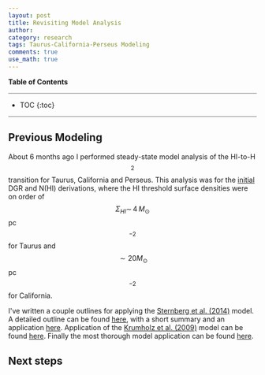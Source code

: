 ```yaml
---
layout: post
title: Revisiting Model Analysis
author:
category: research
tags: Taurus-California-Perseus Modeling
comments: true
use_math: true
---
```


**Table of Contents**

<hr style="height:2px; background-color:#b6b6b6"/>

* TOC
{:toc}

<hr style="height:2px; background-color:#b6b6b6"/>

## **Previous Modeling**

About 6 months ago I performed steady-state model analysis of the HI-to-H$$_2$$
transition for Taurus, California and Perseus. This analysis was for the
[initial](/2015/03/02/Perseus-HI-Threshold/) DGR and N(HI) derivations, where
the HI threshold surface densities were on order of
$$\Sigma_{HI}\sim\,4\,M_\odot$$ pc$$^{-2}$$ for Taurus and $$\sim 20 M_\odot$$
pc$$^{-2}$$ for California.

I've written a couple outlines for applying the [Sternberg et al.
(2014)](http://adsabs.harvard.edu/abs/2014ApJ...790...10S) model. A detailed
outline can be found [here](/2015/03/06/Sternberg-Discussion/), with a short
summary and an application [here](/2015/03/12/Sternberg-Fitting/). Application
of the [Krumholz et al. (2009)]() model can be found
[here](/2015/03/19/Model-Analysis/). Finally the most thorough model
application can be found [here](/2015/03/23/Adding-More-Cores/).

## **Next steps**







